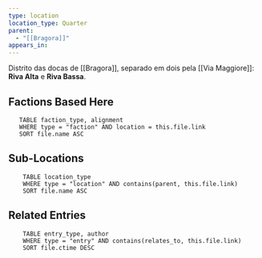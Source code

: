 ```yaml
---
type: location
location_type: Quarter
parent:
  - "[[Bragora]]"
appears_in:
---
```

Distrito das docas de [[Bragora]], separado em dois pela [[Via Maggiore]]: **Riva Alta** e **Riva Bassa**. 

<!-- DYNAMIC:related-entries -->

## Factions Based Here

 ```dataview
    TABLE faction_type, alignment
    WHERE type = "faction" AND location = this.file.link
    SORT file.name ASC
 ```

## Sub-Locations

```dataview
    TABLE location_type
    WHERE type = "location" AND contains(parent, this.file.link)
    SORT file.name ASC
```

## Related Entries

```dataview
    TABLE entry_type, author
    WHERE type = "entry" AND contains(relates_to, this.file.link)
    SORT file.ctime DESC
```

<!-- /DYNAMIC -->
